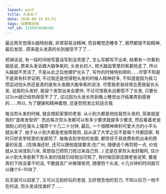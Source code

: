 ```yaml
---
 layout: post
 title: 头发长了
 date: 2018-09-15 03:51
 tags: 旧博客存档
 ref_id: 1536954698185
---
```

最近两天觉得头脑特别昏, 非常容易没精神, 而且睡觉还睡多了, 居然都提不起精神, 最后发现...原来是头发真的长到接受不了了...



郑渊洁说, 有一段时间他写童话写到没灵感了, 怎么写都写不出来, 结果有一次看到报纸说, 原来头发会跟大脑争氧的, 头发长的人, 把大脑血管里的氧都抢走了,
所以头脑就不灵活了, 于是从此之后他便铲光头了, 写作的时候特别顺利......尽管不知是不是真有科学证明, 不过我还是觉得短头发的时候人精神好多,
不知道是因为我习惯运动怕头热还是真的是有头发跟大脑争氧的说法. 尽管我老爸经常怂恿我留长头发, 说我的头发好, 能留个发型出来会更帅,
不过可惜我永远都受不了长发, 只要长过3cm就已经热得受不了了, 试过因为头发长热到晚上睡觉出汗结果弄到感冒的......所以, 为了健康和精神着想,
还是剪短发比较适合我.



每当剪头发的时候, 就会想起家里的老爸. 从小到大都是他给我剪头发的, 简直就是我的"首席发型师". 而且每次剪头发都可以有多少要求就提多少要求,
然后看着老爸很耐心的在我头上摆弄个十几二十分钟, 最后, 一个很精神爽利可爱大方的小平头就出来了. 由于从小到大都是老爸帮我剪,
自从读了大学之后不是每个月都回家, 有时只好去学校里的发廊剪了. 每每去到学校的发廊, 都惊讶于其收费和剪出来的质量的反差...(在珠海还好,
还可以跟他提提要求;在广州, 随便说个再剪短一点, 价钱就从五块涨到八块, 真想自己把剪刀抢过来自己剪...)  还是在家剪头发舒服阿,
估计从小到大净是剩下剪头发的钱就已经相当可观了, 有时候回家还跟老爸说笑, 要是真的下岗没事干的话, 干脆就去广州做理发师, 随便剪个头发,
十几分钟的时间就可以赚个5~10块了.



后天就可以回家了, 又可以见到好玩的老爸, 又好想念他的剪刀, 不知以后万一他不在的话, 剪头发该找谁好了......

